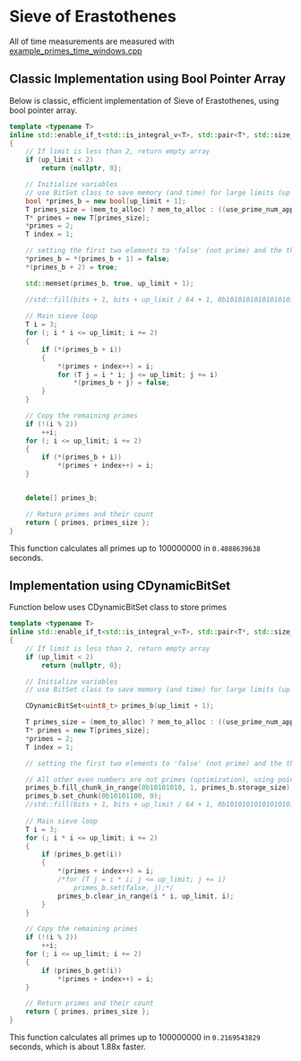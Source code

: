 # Sieve of Erastothenes
All of time measurements are measured with [example_primes_time_windows.cpp](https://github.com/cyber-wojtek/BitSet_C_Cpp_Python/blob/main/Examples/example_primes_time_windows.cpp)
## Classic Implementation using Bool Pointer Array
Below is classic, efficient implementation of Sieve of Erastothenes, using bool pointer array.
```cpp
template <typename T>
inline std::enable_if_t<std::is_integral_v<T>, std::pair<T*, std::size_t>> primes_sieve_of_eratosthenes_f(const T& up_limit, const bool& use_prime_num_approx = false, const uint64_t& mem_to_alloc = 0)
{
    // If limit is less than 2, return empty array
    if (up_limit < 2)
        return {nullptr, 0};

    // Initialize variables
    // use BitSet class to save memory (and time) for large limits (up to 8 times less memory usage and 8 times faster access)
    bool *primes_b = new bool[up_limit + 1];
    T primes_size = (mem_to_alloc) ? mem_to_alloc : ((use_prime_num_approx) ? static_cast<T>(up_limit / std::log(up_limit)) : up_limit);
    T* primes = new T[primes_size];
    *primes = 2;
    T index = 1;

    // setting the first two elements to 'false' (not prime) and the third element to 'true' (prime).
    *primes_b = *(primes_b + 1) = false;
    *(primes_b + 2) = true;

    std::memset(primes_b, true, up_limit + 1);

    //std::fill(bits + 1, bits + up_limit / 64 + 1, 0b1010101010101010101010101010101010101010101010101010101010101010);
    
    // Main sieve loop
    T i = 3;
    for (; i * i <= up_limit; i += 2)
    {
        if (*(primes_b + i))
        {
            *(primes + index++) = i;
            for (T j = i * i; j <= up_limit; j += i)
                *(primes_b + j) = false;
        }
    }

    // Copy the remaining primes
    if (!(i % 2))
        ++i;
    for (; i <= up_limit; i += 2)
    {
        if (*(primes_b + i))
            *(primes + index++) = i;
    }


    delete[] primes_b;

    // Return primes and their count
    return { primes, primes_size };
}
```

This function calculates all primes up to 100000000 in `0.4088639638` seconds.

## Implementation using CDynamicBitSet
Function below uses CDynamicBitSet class to store primes
```cpp
template <typename T>
inline std::enable_if_t<std::is_integral_v<T>, std::pair<T*, std::size_t>> primes_sieve_of_eratosthenes_bitset_cpp(const T& up_limit, const bool& use_prime_num_approx, const uint64_t& mem_to_alloc)
{
    // If limit is less than 2, return empty array
    if (up_limit < 2)
        return {nullptr, 0};

    // Initialize variables
    // use BitSet class to save memory (and time) for large limits (up to 8 times less memory usage and 8 times faster access)

    CDynamicBitSet<uint8_t> primes_b(up_limit + 1);

    T primes_size = (mem_to_alloc) ? mem_to_alloc : ((use_prime_num_approx) ? static_cast<T>(up_limit / std::log(up_limit)) : up_limit);
    T* primes = new T[primes_size];
    *primes = 2;
    T index = 1;

    // setting the first two elements to 'false' (not prime) and the third element to 'true' (prime).

    // All other even numbers are not primes (optimization), using pointer arithmetic to set bits
    primes_b.fill_chunk_in_range(0b10101010, 1, primes_b.storage_size);
    primes_b.set_chunk(0b10101100, 0);
    //std::fill(bits + 1, bits + up_limit / 64 + 1, 0b1010101010101010101010101010101010101010101010101010101010101010);
    
    // Main sieve loop
    T i = 3;
    for (; i * i <= up_limit; i += 2)
    {
        if (primes_b.get(i))
        {
            *(primes + index++) = i;
            /*for (T j = i * i; j <= up_limit; j += i)
                primes_b.set(false, j);*/
            primes_b.clear_in_range(i * i, up_limit, i);
        }
    }

    // Copy the remaining primes
    if (!(i % 2))
        ++i;
    for (; i <= up_limit; i += 2)
    {
        if (primes_b.get(i))
            *(primes + index++) = i;
    }

    // Return primes and their count
    return { primes, primes_size };
}
```

This function calculates all primes up to 100000000 in `0.2169543829` seconds, which is about 1.88x faster.

